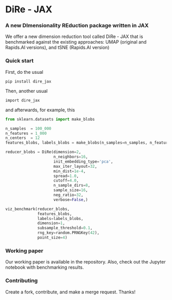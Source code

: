 # DiRe - JAX

### A new DImensionality REduction package written in JAX 

We offer a new dimension reduction tool called DiRe - JAX that is benchmarked against the existing approaches: UMAP (original and Rapids.AI versions), and tSNE (Rapids.AI version)

### Quick start

First, do the usual

    pip install dire_jax

Then, another usual

    import dire_jax

and afterwards, for example, this 

```python
from sklearn.datasets import make_blobs

n_samples  = 100_000
n_features = 1_000
n_centers  = 12
features_blobs, labels_blobs = make_blobs(n_samples=n_samples, n_features=n_features, centers=n_centers, random_state=42)

reducer_blobs = DiRe(dimension=2,
                     n_neighbors=16,
                     init_embedding_type='pca',
                     max_iter_layout=32,
                     min_dist=1e-4,
                     spread=1.0,
                     cutoff=4.0,
                     n_sample_dirs=8,
                     sample_size=16,
                     neg_ratio=32,
                     verbose=False,)

viz_benchmark(reducer_blobs,
              features_blobs,
              labels=labels_blobs,
              dimension=1,
              subsample_threshold=0.1,
              rng_key=random.PRNGKey(42),
              point_size=4)
```

### Working paper

Our working paper is available in the repository. Also, check out the Jupyter notebook with benchmarking results. 

### Contributing

Create a fork, contribute, and make a merge request. Thanks! 